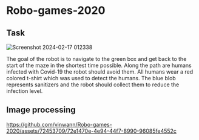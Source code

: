 # Robo-games-2020

## Task 
![Screenshot 2024-02-17 012338](https://github.com/vinwann/Robo-games-2020/assets/72453709/8ef8f512-7bf9-4bfa-9eda-04b80f52b0f9)

The goal of the robot is to navigate to the green box and get back to the start of the maze in the shortest time possible. Along the path are humans infected with Covid-19 the robot should avoid them. All humans wear a red colored t-shirt which was used to detect the humans. The blue blob represents sanitizers and the robot should collect them to reduce the infection level.

## Image processing
https://github.com/vinwann/Robo-games-2020/assets/72453709/72e1470e-4e94-44f7-8990-96085fe4552c
